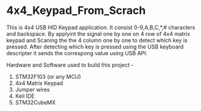 # 4x4_Keypad_From_Scrach

This is 4x4 USB HID Keypad application. It consist 0-9,A,B,C,*,# characters and backspace.
By applyint the signal one by one on 4 row of 4x4 matrix keypad and Scaning the the 4 column one by one to detect which key is pressed.
After detecting which key is pressed using the USB keyboard descripter it sends the correspong value using USB API.

Hardware and Software used to build this project -
1. STM32F103 (or any MCU)
2. 4x4 Matrix Keypad
3. Jumper wires
4. Keil IDE
5. STM32CubeMX
